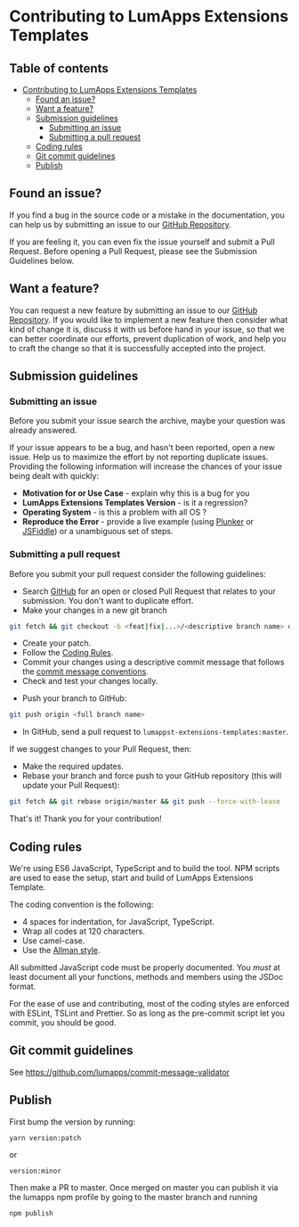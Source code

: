 # Contributing to LumApps Extensions Templates

<h2>Table of contents</h2>

- [Contributing to LumApps Extensions Templates](#contributing-to-lumapps-extensions-templates)
  - [Found an issue?](#found-an-issue)
  - [Want a feature?](#want-a-feature)
  - [Submission guidelines](#submission-guidelines)
    - [Submitting an issue](#submitting-an-issue)
    - [Submitting a pull request](#submitting-a-pull-request)
  - [Coding rules](#coding-rules)
  - [Git commit guidelines](#git-commit-guidelines)
  - [Publish](#publish)

## Found an issue?
If you find a bug in the source code or a mistake in the documentation, you can help us by submitting an issue to our [GitHub Repository](https://github.com/lumapps/lumapps-extensions-templates/issues).

If you are feeling it, you can even fix the issue yourself and submit a Pull Request. Before opening a Pull Request, please see the Submission Guidelines below.

## Want a feature?
You can request a new feature by submitting an issue to our [GitHub Repository](https://github.com/lumapps/lumapps-extensions-templates/issues). If you would like to implement a new feature then consider what kind of change it is, discuss it with us before hand in your issue, so that we can better coordinate our efforts, prevent duplication of work, and help you to craft the change so that it is successfully accepted into the project.

## Submission guidelines

### Submitting an issue

Before you submit your issue search the archive, maybe your question was already answered.

If your issue appears to be a bug, and hasn't been reported, open a new issue. Help us to maximize the effort by not reporting duplicate issues. Providing the following information will increase the chances of your issue being dealt with quickly:

-   **Motivation for or Use Case** - explain why this is a bug for you
-   **LumApps Extensions Templates Version** - is it a regression?
-   **Operating System** - is this a problem with all OS ?
-   **Reproduce the Error** - provide a live example (using [Plunker](http://plnkr.co/edit) or [JSFiddle](http://jsfiddle.net/)) or a unambiguous set of steps.

### Submitting a pull request

Before you submit your pull request consider the following guidelines:

-   Search [GitHub](https://github.com/lumapps/design-system/pulls) for an open or closed Pull Request that relates to your submission. You don't want to duplicate effort.
-   Make your changes in a new git branch

```bash
git fetch && git checkout -b <feat|fix|...>/<descriptive branch name> origin/master
```

-   Create your patch.
-   Follow the [Coding Rules](#rules).
-   Commit your changes using a descriptive commit message that follows the [commit message conventions](#commit-message-format).
-   Check and test your changes locally.

*   Push your branch to GitHub:

```bash
git push origin <full branch name>
```

-   In GitHub, send a pull request to `lumappst-extensions-templates:master`.

If we suggest changes to your Pull Request, then:

-   Make the required updates.
-   Rebase your branch and force push to your GitHub repository (this will update your Pull Request):

```bash
git fetch && git rebase origin/master && git push --force-with-lease
```

That's it! Thank you for your contribution!

## Coding rules

We're using ES6 JavaScript, TypeScript and to build the tool.
NPM scripts are used to ease the setup, start and build of LumApps Extensions Template.

The coding convention is the following:

-   4 spaces for indentation, for JavaScript, TypeScript.
-   Wrap all codes at 120 characters.
-   Use camel-case.
-   Use the [Allman style](http://en.wikipedia.org/wiki/Indent_style#Allman_style).

All submitted JavaScript code must be properly documented. You _must_ at least document all your functions, methods and members using the JSDoc format.

For the ease of use and contributing, most of the coding styles are enforced with ESLint, TSLint and Prettier. So as long as the pre-commit script let you commit, you should be good.

## Git commit guidelines

See https://github.com/lumapps/commit-message-validator

## Publish

First bump the version by running:

```
yarn version:patch
```

or

```
version:minor
```

Then make a PR to master. 
Once merged on master you can publish it via the lumapps npm profile by going to the master branch and running

```
npm publish
```

